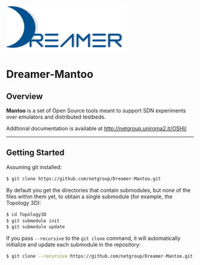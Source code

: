 ![Alt text](repo_data/dreamer-logo.png "Optional title")

Dreamer-Mantoo
===================

Overview
-----------
**Mantoo** is a set of Open Source tools meant to support
SDN experiments over emulators and distributed testbeds. 

Addtional documentation is available at http://netgroup.uniroma2.it/OSHI/

----------------------------------
Getting Started
---------------------
Assuming git installed:

```sh
$ git clone https://github.com/netgroup/Dreamer-Mantoo.git
```
By default you get the directories that contain submodules, but none of the files within them yet, to obtain a single submodule  (for example, the Topology 3D):
```sh
$ cd Topology3D
$ git submodule init
$ git submodule update
```
If you pass ```--recursive``` to the ```git clone``` command, it will automatically initialize and update each submodule in the repository:

```sh
$ git clone --recursive https://github.com/netgroup/Dreamer-Mantoo.git
```
